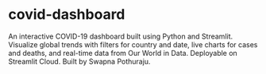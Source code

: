 # covid-dashboard
An interactive COVID-19 dashboard built using Python and Streamlit. Visualize global trends with filters for country and date, live charts for cases and deaths, and real-time data from Our World in Data. Deployable on Streamlit Cloud. Built by Swapna Pothuraju.
